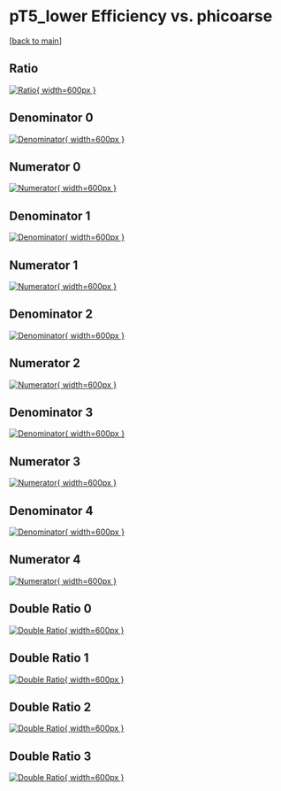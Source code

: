 # pT5_lower Efficiency vs. phicoarse

[[back to main](./)]



## Ratio

[![Ratio](../mtv/var/pT5_lower_xtr_211_-1_eff_phicoarse.png){ width=600px }](../mtv/var/pT5_lower_xtr_211_-1_eff_phicoarse.pdf)

## Denominator 0

[![Denominator](../mtv/den/pT5_lower_xtr_211_-1_eff_phicoarse_den0.png){ width=600px }](../mtv/den/pT5_lower_xtr_211_-1_eff_phicoarse_den0.pdf)

## Numerator 0

[![Numerator](../mtv/num/pT5_lower_xtr_211_-1_eff_phicoarse_num0.png){ width=600px }](../mtv/num/pT5_lower_xtr_211_-1_eff_phicoarse_num0.pdf)

## Denominator 1

[![Denominator](../mtv/den/pT5_lower_xtr_211_-1_eff_phicoarse_den1.png){ width=600px }](../mtv/den/pT5_lower_xtr_211_-1_eff_phicoarse_den1.pdf)

## Numerator 1

[![Numerator](../mtv/num/pT5_lower_xtr_211_-1_eff_phicoarse_num1.png){ width=600px }](../mtv/num/pT5_lower_xtr_211_-1_eff_phicoarse_num1.pdf)

## Denominator 2

[![Denominator](../mtv/den/pT5_lower_xtr_211_-1_eff_phicoarse_den2.png){ width=600px }](../mtv/den/pT5_lower_xtr_211_-1_eff_phicoarse_den2.pdf)

## Numerator 2

[![Numerator](../mtv/num/pT5_lower_xtr_211_-1_eff_phicoarse_num2.png){ width=600px }](../mtv/num/pT5_lower_xtr_211_-1_eff_phicoarse_num2.pdf)

## Denominator 3

[![Denominator](../mtv/den/pT5_lower_xtr_211_-1_eff_phicoarse_den3.png){ width=600px }](../mtv/den/pT5_lower_xtr_211_-1_eff_phicoarse_den3.pdf)

## Numerator 3

[![Numerator](../mtv/num/pT5_lower_xtr_211_-1_eff_phicoarse_num3.png){ width=600px }](../mtv/num/pT5_lower_xtr_211_-1_eff_phicoarse_num3.pdf)

## Denominator 4

[![Denominator](../mtv/den/pT5_lower_xtr_211_-1_eff_phicoarse_den4.png){ width=600px }](../mtv/den/pT5_lower_xtr_211_-1_eff_phicoarse_den4.pdf)

## Numerator 4

[![Numerator](../mtv/num/pT5_lower_xtr_211_-1_eff_phicoarse_num4.png){ width=600px }](../mtv/num/pT5_lower_xtr_211_-1_eff_phicoarse_num4.pdf)

## Double Ratio 0

[![Double Ratio](../mtv/ratio/pT5_lower_xtr_211_-1_eff_phicoarse_ratio0.png){ width=600px }](../mtv/ratio/pT5_lower_xtr_211_-1_eff_phicoarse_ratio0.pdf)

## Double Ratio 1

[![Double Ratio](../mtv/ratio/pT5_lower_xtr_211_-1_eff_phicoarse_ratio1.png){ width=600px }](../mtv/ratio/pT5_lower_xtr_211_-1_eff_phicoarse_ratio1.pdf)

## Double Ratio 2

[![Double Ratio](../mtv/ratio/pT5_lower_xtr_211_-1_eff_phicoarse_ratio2.png){ width=600px }](../mtv/ratio/pT5_lower_xtr_211_-1_eff_phicoarse_ratio2.pdf)

## Double Ratio 3

[![Double Ratio](../mtv/ratio/pT5_lower_xtr_211_-1_eff_phicoarse_ratio3.png){ width=600px }](../mtv/ratio/pT5_lower_xtr_211_-1_eff_phicoarse_ratio3.pdf)

